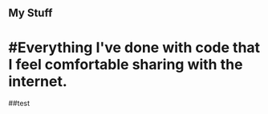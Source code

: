 ## My Stuff

#Everything I've done with code **that I feel comfortable sharing with the internet.**
=========================================================================================================================================================================
##test
